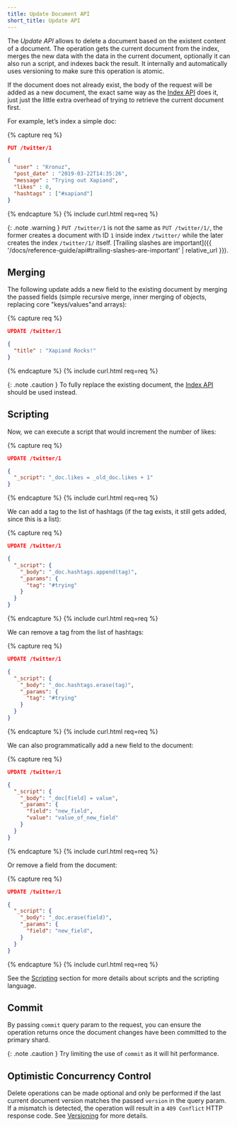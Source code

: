 ```yaml
---
title: Update Document API
short_title: Update API
---
```


The _Update API_ allows to delete a document based on the existent content of
a document. The operation gets the current document from the index, merges the
new data with the data in the current document, optionally it can also run a
script, and indexes back the result. It internally and automatically uses
versioning to make sure this operation is atomic.

If the document does not already exist, the body of the request will be added
as a new document, the exact same way as the [Index API](../index-api) does it,
just just the little extra overhead of trying to retrieve the current document
first.

For example, let’s index a simple doc:

{% capture req %}

```json
PUT /twitter/1

{
  "user" : "Kronuz",
  "post_date" : "2019-03-22T14:35:26",
  "message" : "Trying out Xapiand",
  "likes" : 0,
  "hashtags" : ["#xapiand"]
}
```
{% endcapture %}
{% include curl.html req=req %}

{: .note .warning }
`PUT /twitter/1` is not the same as `PUT /twitter/1/`, the former creates a document
with ID `1` inside index `/twitter/` while the later creates the index `/twitter/1/`
itself.
[Trailing slashes are important]({{ '/docs/reference-guide/api#trailing-slashes-are-important' | relative_url }}).


## Merging

The following update adds a new field to the existing document by merging the
passed fields (simple recursive merge, inner merging of objects, replacing core
"keys/values"and arrays):

{% capture req %}

```json
UPDATE /twitter/1

{
  "title" : "Xapiand Rocks!"
}
```
{% endcapture %}
{% include curl.html req=req %}

{: .note .caution }
To fully replace the existing document, the [Index API](../index-api) should be
used instead.


## Scripting

Now, we can execute a script that would increment the number of likes:

{% capture req %}

```json
UPDATE /twitter/1

{
  "_script": "_doc.likes = _old_doc.likes + 1"
}
```
{% endcapture %}
{% include curl.html req=req %}

We can add a tag to the list of hashtags (if the tag exists, it still gets added, since this is a list):

{% capture req %}

```json
UPDATE /twitter/1

{
  "_script": {
    "_body": "_doc.hashtags.append(tag)",
    "_params": {
      "tag": "#trying"
    }
  }
}
```
{% endcapture %}
{% include curl.html req=req %}

We can remove a tag from the list of hashtags:

{% capture req %}

```json
UPDATE /twitter/1

{
  "_script": {
    "_body": "_doc.hashtags.erase(tag)",
    "_params": {
      "tag": "#trying"
    }
  }
}
```
{% endcapture %}
{% include curl.html req=req %}

We can also programmatically add a new field to the document:

{% capture req %}

```json
UPDATE /twitter/1

{
  "_script": {
    "_body": "_doc[field] = value",
    "_params": {
      "field": "new_field",
      "value": "value_of_new_field"
    }
  }
}
```
{% endcapture %}
{% include curl.html req=req %}

Or remove a field from the document:

{% capture req %}

```json
UPDATE /twitter/1

{
  "_script": {
    "_body": "_doc.erase(field)",
    "_params": {
      "field": "new_field",
    }
  }
}
```
{% endcapture %}
{% include curl.html req=req %}

See the [Scripting](../scripting) section for more details about scripts
and the scripting language.


## Commit

By passing `commit` query param to the request, you can ensure the operation
returns once the document changes have been committed to the primary shard.

{: .note .caution }
Try limiting the use of `commit` as it will hit performance.


## Optimistic Concurrency Control

Delete operations can be made optional and only be performed if the last
current document version matches the passed `version` in the query param. If a
mismatch is detected, the operation will result in a `409 Conflict` HTTP response
code. See [Versioning](../versioning) for more details.
